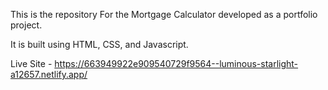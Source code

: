 This is the repository For the Mortgage Calculator developed as a portfolio project.

It is built using HTML, CSS, and Javascript.

Live Site - https://663949922e909540729f9564--luminous-starlight-a12657.netlify.app/
